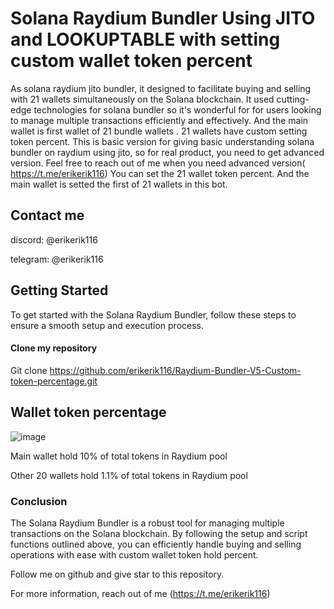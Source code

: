 # Solana Raydium Bundler Using JITO and LOOKUPTABLE with setting custom wallet token percent

As solana raydium jito bundler, it designed to facilitate buying and selling with 21 wallets simultaneously on the Solana blockchain. It used cutting-edge technologies for solana bundler so it's wonderful for for users looking to manage multiple transactions efficiently and effectively. And the main wallet is first wallet of 21 bundle wallets . 21 wallets have custom setting token percent. This is basic version for giving basic understanding solana bundler on raydium using jito, so for real product, you need to get advanced version. Feel free to reach out of me when you need advanced version( https://t.me/erikerik116)
You can set the 21 wallet token percent.
And the main wallet is setted the first of 21 wallets in this bot. 

## Contact me

discord:  @erikerik116

telegram: @erikerik116


## Getting Started

To get started with the Solana Raydium Bundler, follow these steps to ensure a smooth setup and execution process.

#### Clone my repository
Git clone https://github.com/erikerik116/Raydium-Bundler-V5-Custom-token-percentage.git

## Wallet token percentage

![image](https://github.com/user-attachments/assets/007d2a8f-b278-431b-851a-ab598c1929f7)

Main wallet hold 10% of total tokens in Raydium pool

Other 20 wallets hold 1.1% of total tokens in Raydium pool


### Conclusion

The Solana Raydium Bundler is a robust tool for managing multiple transactions on the Solana blockchain. By following the setup and script functions outlined above, you can efficiently handle buying and selling operations with ease with custom wallet token hold percent. 

Follow me on github and give star to this repository.

For more information, reach out of me (https://t.me/erikerik116)
